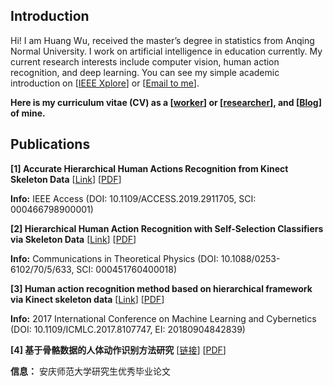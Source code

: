 ## Introduction

Hi! I am Huang Wu, received the master’s degree in statistics from Anqing Normal University. I work on artificial intelligence in education currently. My current research interests include computer vision, human action recognition, and deep learning. You can see my simple academic introduction on [[IEEE Xplore](https://ieeexplore.ieee.org/author/37086242899)] or [[Email to me](mailto:vic.woo@vip.163.com)].

**Here is my curriculum vitae (CV) as a [[worker](https://www.whing.cn/research)] or [[researcher](https://www.whing.cn/bloghttps://www.whing.cn/research)], and [[Blog](https://www.whing.cn/blog)] of mine.**

## Publications

**[1] Accurate Hierarchical Human Actions Recognition from Kinect Skeleton Data**  [[Link](https://ieeexplore.ieee.org/document/8693506)] [[PDF](https://github.com/vic9527/KAR_Articles/raw/master/2.IEEE-Access%EF%BC%9AAccurate%20Hierarchical%20Human%20Actions%20Recognition%20From%20Kinect%20Skeleton%20Data.pdf)]

**Info:** IEEE Access (DOI: 10.1109/ACCESS.2019.2911705, SCI: 000466798900001)

**[2] Hierarchical Human Action Recognition with Self-Selection Classifiers via Skeleton Data**  [[Link](https://iopscience.iop.org/article/10.1088/0253-6102/70/5/633)] [[PDF](https://github.com/vic9527/KAR_Articles/raw/master/3.CTP%EF%BC%9AHierarchical%20Human%20Action%20Recognition%20with%20Self-Selection%20Classifiers%20via%20Skeleton%20Data.pdf)]

**Info:** Communications in Theoretical Physics (DOI: 10.1088/0253-6102/70/5/633, SCI: 000451760400018)

**[3] Human action recognition method based on hierarchical framework via Kinect skeleton data**  [[Link](https://ieeexplore.ieee.org/document/8107747)] [[PDF](https://github.com/vic9527/KAR_Articles/raw/master/1.ICMLC2017%EF%BC%9AHuman%20action%20recognition%20method%20based%20%20on%20hierarchical%20framework%20via%20Kinect%20skeleton%20data.pdf)]

**Info:** 2017 International Conference on Machine Learning and Cybernetics (DOI: 10.1109/ICMLC.2017.8107747, EI: 20180904842839)

**[4] 基于骨骼数据的人体动作识别方法研究** [[链接](http://gb.oversea.cnki.net/KCMS/detail/detail.aspx?filename=1018321962.nh&dbcode=CMFD&dbname=CMFDREF)] [[PDF](https://github.com/vic9527/KAR_Articles/raw/master/%E5%9F%BA%E4%BA%8E%E9%AA%A8%E9%AA%BC%E6%95%B0%E6%8D%AE%E7%9A%84%E4%BA%BA%E4%BD%93%E5%8A%A8%E4%BD%9C%E8%AF%86%E5%88%AB%E6%96%B9%E6%B3%95%E7%A0%94%E7%A9%B6.pdf)]

**信息：** 安庆师范大学研究生优秀毕业论文

